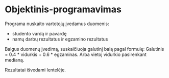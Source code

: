# Objektinis-programavimas

Programa nuskaito vartotojų įvedamus duomenis: 
- studento vardą ir pavardę
- namų darbų rezultatus ir egzamino rezultatus

Baigus duomenų įvedimą, suskaičiuoja galutinį balą pagal formulę: Galutinis = 0.4 * vidurkis + 0.6 * egzaminas. Arba vietoj vidurkio pasirenkant medianą.

Rezultatai išvedami lentelėje.
 
